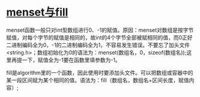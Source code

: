 # [menset与fill](https://www.cnblogs.com/javier2018/p/8530612.html)

menset函数一般只对int型数组进行0、-1的赋值。原因：menset对数组是按字节赋值，对每个字节的赋值是相同的，故int的4个字节全部被赋相同的值，而0正好二进制编码全为0，-1的二进制编码全为1，不容易发生错误。不要忘了加头文件<string.h>；数组初始化为0的语法为：menset(数组名，0，sizeof(数组名));这里再提一下，赋值全为-1要在函数里填参数为-1。

fill是algorithm里的一个函数，因此使用时要添加头文件。可以把数组或容器中的某一段区间赋为某个相同的值。语法为：fill（数组名，数组名+区间长度，赋值内容）;

